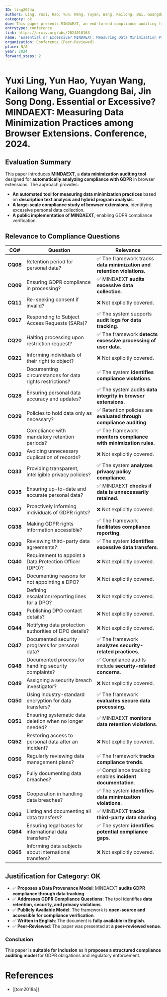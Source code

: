 ```yaml
---
ID: ling2024a
authors: Ling, Yuxi; Hao, Yun; Wang, Yuyan; Wang, Kailong; Bai, Guangdong; Dong, Jin Song
category: ok
due: This paper presents MINDAEXT, an end-to-end compliance auditing framework that examines data minimization practices in browser extensions, directly supporting GDPR's data minimization principle and compliance tracking.
entrytype: conference
link: https://arxiv.org/abs/2024010163
name: "Essential or Excessive? MINDAEXT: Measuring Data Minimization Practices among Browser Extensions"
organization: Conference (Peer-Reviewed)
place: N/A
year: 2024
forward_steps: 2
---
```

# Yuxi Ling, Yun Hao, Yuyan Wang, Kailong Wang, Guangdong Bai, Jin Song Dong. Essential or Excessive? MINDAEXT: Measuring Data Minimization Practices among Browser Extensions. Conference, 2024.

## Evaluation Summary

This paper introduces **MINDAEXT**, a **data minimization auditing tool** designed for **automatically analyzing compliance with GDPR** in browser extensions. The approach provides:

- **An automated tool for measuring data minimization practices** based on **description text analysis and hybrid program analysis**.
- **A large-scale compliance study of browser extensions**, identifying excessive personal data collection.
- **A public implementation of MINDAEXT**, enabling GDPR compliance verification.

## Relevance to Compliance Questions

| **CQ#** | **Question** | **Relevance** |
|---------|------------|-------------|
| **CQ08** | Retention period for personal data? | ✅ The framework tracks **data minimization and retention violations**. |
| **CQ09** | Ensuring GDPR compliance in processing? | ✅ MINDAEXT **audits excessive data collection**. |
| **CQ11** | Re-seeking consent if invalid? | ❌ Not explicitly covered. |
| **CQ17** | Responding to Subject Access Requests (SARs)? | ✅ The system supports **audit logs for data tracking**. |
| **CQ20** | Halting processing upon restriction request? | ✅ The framework **detects excessive processing of user data**. |
| **CQ21** | Informing individuals of their right to object? | ❌ Not explicitly covered. |
| **CQ25** | Documenting circumstances for data rights restrictions? | ✅ The system **identifies compliance violations**. |
| **CQ28** | Ensuring personal data accuracy and updates? | ✅ The system audits **data integrity in browser extensions**. |
| **CQ29** | Policies to hold data only as necessary? | ✅ Retention policies are **evaluated through compliance auditing**. |
| **CQ30** | Compliance with mandatory retention periods? | ✅ The framework **monitors compliance with minimization rules**. |
| **CQ32** | Avoiding unnecessary duplication of records? | ❌ Not explicitly covered. |
| **CQ33** | Providing transparent, intelligible privacy policies? | ✅ The system **analyzes privacy policy compliance**. |
| **CQ35** | Ensuring up-to-date and accurate personal data? | ✅ MINDAEXT **checks if data is unnecessarily retained**. |
| **CQ37** | Proactively informing individuals of GDPR rights? | ❌ Not explicitly covered. |
| **CQ38** | Making GDPR rights information accessible? | ✅ The framework **facilitates compliance reporting**. |
| **CQ39** | Reviewing third-party data agreements? | ✅ The system **identifies excessive data transfers**. |
| **CQ40** | Requirement to appoint a Data Protection Officer (DPO)? | ❌ Not explicitly covered. |
| **CQ41** | Documenting reasons for not appointing a DPO? | ❌ Not explicitly covered. |
| **CQ42** | Defining escalation/reporting lines for a DPO? | ❌ Not explicitly covered. |
| **CQ43** | Publishing DPO contact details? | ❌ Not explicitly covered. |
| **CQ44** | Notifying data protection authorities of DPO details? | ❌ Not explicitly covered. |
| **CQ47** | Documented security programs for personal data? | ✅ The framework **analyzes security-related practices**. |
| **CQ48** | Documented process for handling security complaints? | ✅ Compliance audits include **security-related concerns**. |
| **CQ49** | Assigning a security breach investigator? | ❌ Not explicitly covered. |
| **CQ50** | Using industry-standard encryption for data transfers? | ✅ The framework **evaluates secure data processing**. |
| **CQ51** | Ensuring systematic data deletion when no longer needed? | ✅ MINDAEXT **monitors data retention violations**. |
| **CQ52** | Restoring access to personal data after an incident? | ❌ Not explicitly covered. |
| **CQ56** | Regularly reviewing data management plans? | ✅ The framework **tracks compliance trends**. |
| **CQ57** | Fully documenting data breaches? | ✅ Compliance tracking enables **incident documentation**. |
| **CQ58** | Cooperation in handling data breaches? | ✅ The system **identifies data minimization violations**. |
| **CQ63** | Listing and documenting all data transfers? | ✅ MINDAEXT **tracks third-party data sharing**. |
| **CQ64** | Ensuring legal bases for international data transfers? | ✅ The system **identifies potential compliance gaps**. |
| **CQ65** | Informing data subjects about international transfers? | ❌ Not explicitly covered. |

## Justification for Category: OK

- ✅ **Proposes a Data Provenance Model**: MINDAEXT **audits GDPR compliance through data tracking**.  
- ✅ **Addresses GDPR Compliance Questions**: The tool identifies **data retention, security, and privacy violations**.  
- ✅ **Publicly Available Model**: The framework is **open-source and accessible for compliance verification**.  
- ✅ **Written in English**: The document is **fully available in English**.  
- ✅ **Peer-Reviewed**: The paper was presented at **a peer-reviewed venue**.

### **Conclusion**
This paper is **suitable for inclusion** as it **proposes a structured compliance auditing model** for GDPR obligations and regulatory enforcement.

# References

- [[tom2018a]]